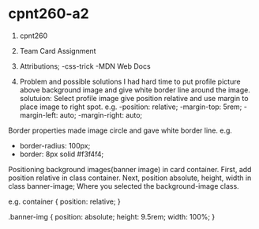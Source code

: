 # cpnt260-a2

1. cpnt260
2. Team Card Assignment
3. Attributions;
-css-trick
-MDN Web Docs
 
4. Problem and possible solutions
 I had hard time to put profile picture above background image and give white border line around the image.
 solutuion: Select profile image give position relative and use margin to place image to right spot.
 e.g.
  -position: relative;
  -margin-top: 5rem;
  -margin-left: auto;
  -margin-right: auto;
  
  Border properties made image circle and gave white border line.
 e.g.
  - border-radius: 100px;
  - border: 8px solid #f3f4f4;
 
  Positioning background images(banner image) in card container.
  First, add position relative in class container.
  Next, position absolute, height, width in class banner-image; Where you selected the background-image class.
  
 e.g.
 container {
   position: relative;
 }
 
  .banner-img {
    position: absolute;
    height: 9.5rem;
    width: 100%;
 }
